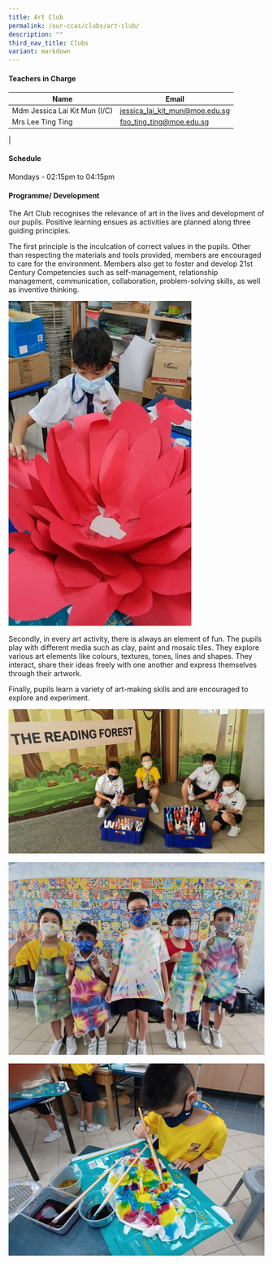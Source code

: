 ```yaml
---
title: Art Club
permalink: /our-ccas/clubs/art-club/
description: ""
third_nav_title: Clubs
variant: markdown
---
```

#### **Teachers in Charge**

| Name | Email|
| -------- | -------- | 
|	Mdm Jessica Lai Kit Mun (I/C) 	|[jessica_lai_kit_mun@moe.edu.sg](mailto:jessica_lai_kit_mun@moe.edu.sg)|		
|	Mrs Lee Ting Ting 	|[foo_ting_ting@moe.edu.sg](mailto:foo_ting_ting@moe.edu.sg)	
|
		

#### **Schedule**

Mondays - 02:15pm to 04:15pm

#### **Programme/ Development**


The Art Club recognises the relevance of art in the lives and development of our pupils. Positive learning ensues as activities are planned along three guiding principles.

The first principle is the inculcation of correct values in the pupils. Other than respecting the materials and tools provided, members are encouraged to care for the environment. Members also get to foster and develop 21st Century Competencies such as self-management, relationship management, communication, collaboration, problem-solving skills, as well as inventive thinking.

![](/images/art%20club%203.jpg)

Secondly, in every art activity, there is always an element of fun. The pupils play with different media such as clay, paint and mosaic tiles. They explore various art elements like colours, textures, tones, lines and shapes. They interact, share their ideas freely with one another and express themselves through their artwork.
  
Finally, pupils learn a variety of art-making skills and are encouraged to explore and experiment.

![](/images/art%20club%204.jpg)

![](/images/art%20club.jpg)

![](/images/art%20club%202.jpg)